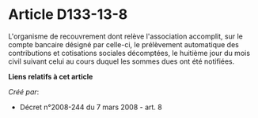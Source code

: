 # Article D133-13-8

L'organisme de recouvrement dont relève l'association accomplit, sur le compte bancaire désigné par celle-ci, le prélèvement
automatique des contributions et cotisations sociales décomptées, le huitième jour du mois civil suivant celui au cours
duquel les sommes dues ont été notifiées.

**Liens relatifs à cet article**

_Créé par_:

  - Décret n°2008-244 du 7 mars 2008 - art. 8
